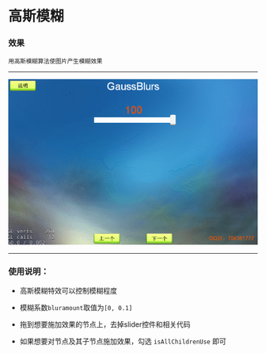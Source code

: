# 高斯模糊

### 效果
`用高斯模糊算法使图片产生模糊效果`

---
![光波特效](../../../screenshots/gauss.gif)

---

### 使用说明：
- 高斯模糊特效可以控制模糊程度

- 模糊系数`bluramount`取值为`[0, 0.1]`

- 拖到想要施加效果的节点上，去掉slider控件和相关代码

- 如果想要对节点及其子节点施加效果，勾选 `isAllChildrenUse` 即可